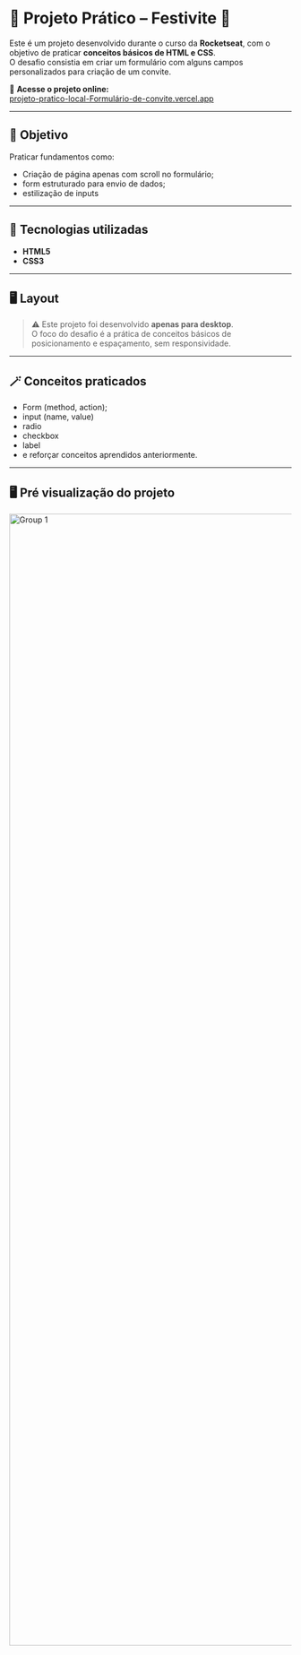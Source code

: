 # 🎉 Projeto Prático – Festivite 🎁

Este é um projeto desenvolvido durante o curso da **Rocketseat**, com o objetivo de praticar **conceitos básicos de HTML e CSS**.  
O desafio consistia em criar um formulário com alguns campos personalizados para criação de um convite.

🔗 **Acesse o projeto online:**  
[projeto-pratico-local-Formulário-de-convite.vercel.app](https://projeto-pratico-formulario-de-convi.vercel.app/)

---

## 🧭 Objetivo

Praticar fundamentos como:
- Criação de página apenas com scroll no formulário;
- form estruturado para envio de dados;
- estilização de inputs
  
---

## 🧱 Tecnologias utilizadas

- **HTML5**  
- **CSS3**

---

## 🖥️ Layout

> ⚠️ Este projeto foi desenvolvido **apenas para desktop**.  
> O foco do desafio é a prática de conceitos básicos de posicionamento e espaçamento, sem responsividade.

---

## 🪄 Conceitos praticados

- Form (method, action);
- input (name, value)
- radio
- checkbox
- label
- e reforçar conceitos aprendidos anteriormente.

---

## 🖥️ Pré visualização do projeto

<img width="1260" height="2021" alt="Group 1" src="https://github.com/user-attachments/assets/14fd5738-95c6-48e1-99d5-1130535873a2" />


